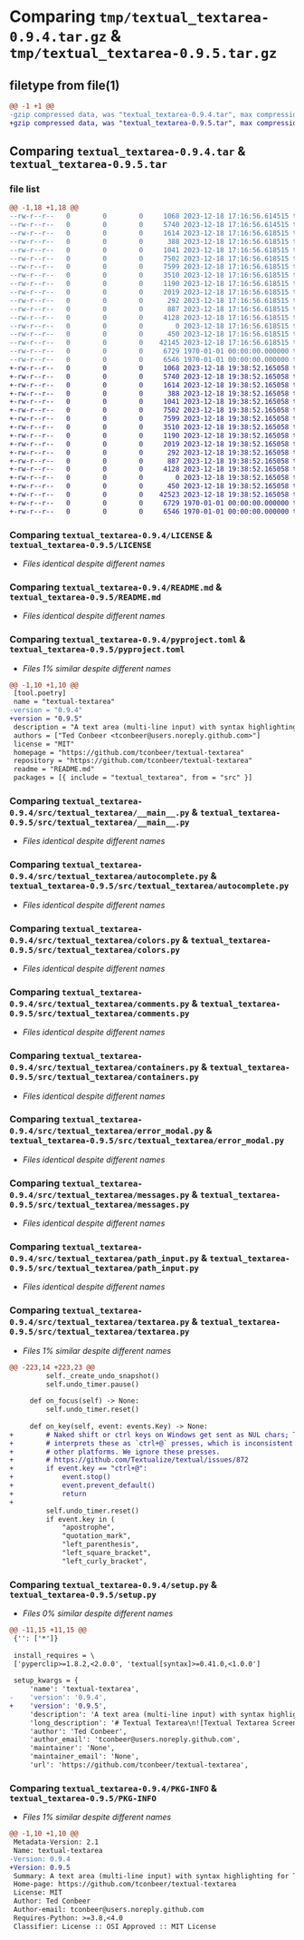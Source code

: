 # Comparing `tmp/textual_textarea-0.9.4.tar.gz` & `tmp/textual_textarea-0.9.5.tar.gz`

## filetype from file(1)

```diff
@@ -1 +1 @@
-gzip compressed data, was "textual_textarea-0.9.4.tar", max compression
+gzip compressed data, was "textual_textarea-0.9.5.tar", max compression
```

## Comparing `textual_textarea-0.9.4.tar` & `textual_textarea-0.9.5.tar`

### file list

```diff
@@ -1,18 +1,18 @@
--rw-r--r--   0        0        0     1068 2023-12-18 17:16:56.614515 textual_textarea-0.9.4/LICENSE
--rw-r--r--   0        0        0     5740 2023-12-18 17:16:56.614515 textual_textarea-0.9.4/README.md
--rw-r--r--   0        0        0     1614 2023-12-18 17:16:56.618515 textual_textarea-0.9.4/pyproject.toml
--rw-r--r--   0        0        0      388 2023-12-18 17:16:56.618515 textual_textarea-0.9.4/src/textual_textarea/__init__.py
--rw-r--r--   0        0        0     1041 2023-12-18 17:16:56.618515 textual_textarea-0.9.4/src/textual_textarea/__main__.py
--rw-r--r--   0        0        0     7502 2023-12-18 17:16:56.618515 textual_textarea-0.9.4/src/textual_textarea/autocomplete.py
--rw-r--r--   0        0        0     7599 2023-12-18 17:16:56.618515 textual_textarea-0.9.4/src/textual_textarea/colors.py
--rw-r--r--   0        0        0     3510 2023-12-18 17:16:56.618515 textual_textarea-0.9.4/src/textual_textarea/comments.py
--rw-r--r--   0        0        0     1190 2023-12-18 17:16:56.618515 textual_textarea-0.9.4/src/textual_textarea/containers.py
--rw-r--r--   0        0        0     2019 2023-12-18 17:16:56.618515 textual_textarea-0.9.4/src/textual_textarea/error_modal.py
--rw-r--r--   0        0        0      292 2023-12-18 17:16:56.618515 textual_textarea-0.9.4/src/textual_textarea/key_handlers.py
--rw-r--r--   0        0        0      887 2023-12-18 17:16:56.618515 textual_textarea-0.9.4/src/textual_textarea/messages.py
--rw-r--r--   0        0        0     4128 2023-12-18 17:16:56.618515 textual_textarea-0.9.4/src/textual_textarea/path_input.py
--rw-r--r--   0        0        0        0 2023-12-18 17:16:56.618515 textual_textarea-0.9.4/src/textual_textarea/py.typed
--rw-r--r--   0        0        0      450 2023-12-18 17:16:56.618515 textual_textarea-0.9.4/src/textual_textarea/serde.py
--rw-r--r--   0        0        0    42145 2023-12-18 17:16:56.618515 textual_textarea-0.9.4/src/textual_textarea/textarea.py
--rw-r--r--   0        0        0     6729 1970-01-01 00:00:00.000000 textual_textarea-0.9.4/setup.py
--rw-r--r--   0        0        0     6546 1970-01-01 00:00:00.000000 textual_textarea-0.9.4/PKG-INFO
+-rw-r--r--   0        0        0     1068 2023-12-18 19:38:52.165058 textual_textarea-0.9.5/LICENSE
+-rw-r--r--   0        0        0     5740 2023-12-18 19:38:52.165058 textual_textarea-0.9.5/README.md
+-rw-r--r--   0        0        0     1614 2023-12-18 19:38:52.165058 textual_textarea-0.9.5/pyproject.toml
+-rw-r--r--   0        0        0      388 2023-12-18 19:38:52.165058 textual_textarea-0.9.5/src/textual_textarea/__init__.py
+-rw-r--r--   0        0        0     1041 2023-12-18 19:38:52.165058 textual_textarea-0.9.5/src/textual_textarea/__main__.py
+-rw-r--r--   0        0        0     7502 2023-12-18 19:38:52.165058 textual_textarea-0.9.5/src/textual_textarea/autocomplete.py
+-rw-r--r--   0        0        0     7599 2023-12-18 19:38:52.165058 textual_textarea-0.9.5/src/textual_textarea/colors.py
+-rw-r--r--   0        0        0     3510 2023-12-18 19:38:52.165058 textual_textarea-0.9.5/src/textual_textarea/comments.py
+-rw-r--r--   0        0        0     1190 2023-12-18 19:38:52.165058 textual_textarea-0.9.5/src/textual_textarea/containers.py
+-rw-r--r--   0        0        0     2019 2023-12-18 19:38:52.165058 textual_textarea-0.9.5/src/textual_textarea/error_modal.py
+-rw-r--r--   0        0        0      292 2023-12-18 19:38:52.165058 textual_textarea-0.9.5/src/textual_textarea/key_handlers.py
+-rw-r--r--   0        0        0      887 2023-12-18 19:38:52.165058 textual_textarea-0.9.5/src/textual_textarea/messages.py
+-rw-r--r--   0        0        0     4128 2023-12-18 19:38:52.165058 textual_textarea-0.9.5/src/textual_textarea/path_input.py
+-rw-r--r--   0        0        0        0 2023-12-18 19:38:52.165058 textual_textarea-0.9.5/src/textual_textarea/py.typed
+-rw-r--r--   0        0        0      450 2023-12-18 19:38:52.165058 textual_textarea-0.9.5/src/textual_textarea/serde.py
+-rw-r--r--   0        0        0    42523 2023-12-18 19:38:52.165058 textual_textarea-0.9.5/src/textual_textarea/textarea.py
+-rw-r--r--   0        0        0     6729 1970-01-01 00:00:00.000000 textual_textarea-0.9.5/setup.py
+-rw-r--r--   0        0        0     6546 1970-01-01 00:00:00.000000 textual_textarea-0.9.5/PKG-INFO
```

### Comparing `textual_textarea-0.9.4/LICENSE` & `textual_textarea-0.9.5/LICENSE`

 * *Files identical despite different names*

### Comparing `textual_textarea-0.9.4/README.md` & `textual_textarea-0.9.5/README.md`

 * *Files identical despite different names*

### Comparing `textual_textarea-0.9.4/pyproject.toml` & `textual_textarea-0.9.5/pyproject.toml`

 * *Files 1% similar despite different names*

```diff
@@ -1,10 +1,10 @@
 [tool.poetry]
 name = "textual-textarea"
-version = "0.9.4"
+version = "0.9.5"
 description = "A text area (multi-line input) with syntax highlighting for Textual"
 authors = ["Ted Conbeer <tconbeer@users.noreply.github.com>"]
 license = "MIT"
 homepage = "https://github.com/tconbeer/textual-textarea"
 repository = "https://github.com/tconbeer/textual-textarea"
 readme = "README.md"
 packages = [{ include = "textual_textarea", from = "src" }]
```

### Comparing `textual_textarea-0.9.4/src/textual_textarea/__main__.py` & `textual_textarea-0.9.5/src/textual_textarea/__main__.py`

 * *Files identical despite different names*

### Comparing `textual_textarea-0.9.4/src/textual_textarea/autocomplete.py` & `textual_textarea-0.9.5/src/textual_textarea/autocomplete.py`

 * *Files identical despite different names*

### Comparing `textual_textarea-0.9.4/src/textual_textarea/colors.py` & `textual_textarea-0.9.5/src/textual_textarea/colors.py`

 * *Files identical despite different names*

### Comparing `textual_textarea-0.9.4/src/textual_textarea/comments.py` & `textual_textarea-0.9.5/src/textual_textarea/comments.py`

 * *Files identical despite different names*

### Comparing `textual_textarea-0.9.4/src/textual_textarea/containers.py` & `textual_textarea-0.9.5/src/textual_textarea/containers.py`

 * *Files identical despite different names*

### Comparing `textual_textarea-0.9.4/src/textual_textarea/error_modal.py` & `textual_textarea-0.9.5/src/textual_textarea/error_modal.py`

 * *Files identical despite different names*

### Comparing `textual_textarea-0.9.4/src/textual_textarea/messages.py` & `textual_textarea-0.9.5/src/textual_textarea/messages.py`

 * *Files identical despite different names*

### Comparing `textual_textarea-0.9.4/src/textual_textarea/path_input.py` & `textual_textarea-0.9.5/src/textual_textarea/path_input.py`

 * *Files identical despite different names*

### Comparing `textual_textarea-0.9.4/src/textual_textarea/textarea.py` & `textual_textarea-0.9.5/src/textual_textarea/textarea.py`

 * *Files 1% similar despite different names*

```diff
@@ -223,14 +223,23 @@
         self._create_undo_snapshot()
         self.undo_timer.pause()
 
     def on_focus(self) -> None:
         self.undo_timer.reset()
 
     def on_key(self, event: events.Key) -> None:
+        # Naked shift or ctrl keys on Windows get sent as NUL chars; Textual
+        # interprets these as `ctrl+@` presses, which is inconsistent with
+        # other platforms. We ignore these presses.
+        # https://github.com/Textualize/textual/issues/872
+        if event.key == "ctrl+@":
+            event.stop()
+            event.prevent_default()
+            return
+
         self.undo_timer.reset()
         if event.key in (
             "apostrophe",
             "quotation_mark",
             "left_parenthesis",
             "left_square_bracket",
             "left_curly_bracket",
```

### Comparing `textual_textarea-0.9.4/setup.py` & `textual_textarea-0.9.5/setup.py`

 * *Files 0% similar despite different names*

```diff
@@ -11,15 +11,15 @@
 {'': ['*']}
 
 install_requires = \
 ['pyperclip>=1.8.2,<2.0.0', 'textual[syntax]>=0.41.0,<1.0.0']
 
 setup_kwargs = {
     'name': 'textual-textarea',
-    'version': '0.9.4',
+    'version': '0.9.5',
     'description': 'A text area (multi-line input) with syntax highlighting for Textual',
     'long_description': '# Textual Textarea\n![Textual Textarea Screenshot](textarea.svg)\n\n## Note: This is **NOT** the official TextArea widget!\n\nWith v0.38.0, Textual added a built-in TextArea widget. You probably want to use \nthat widget instead of this one. This project predated the official widget; versions < v0.8.0\nhad a completely separate implmentation.\n\nSince v0.8.0, this project uses the built-in TextArea widget, but adds the features outlined below.\n\n## Installation\n\n```\npip install textual-textarea\n```\n\n## Features\nFull-featured text editor experience with VS-Code-like bindings, in your Textual App:\n- Syntax highlighting and support for Pygments themes.\n- Move cursor and scroll with mouse or keys (including <kbd>ctrl+arrow</kbd>, <kbd>PgUp/Dn</kbd>,  <kbd>ctrl+Home/End</kbd>).\n- Open (<kbd>ctrl+o</kbd>) and save (<kbd>ctrl+s</kbd>) files.\n- Cut (<kbd>ctrl+x</kbd>), copy (<kbd>ctrl+c</kbd>), paste (<kbd>ctrl+u/v</kbd>), optionally using the system clipboard.\n- Comment selections with <kbd>ctrl+/</kbd>.\n- Indent and dedent (optionally for a multiline selection) to tab stops with <kbd>Tab</kbd> and <kbd>shift+Tab</kbd>.\n- Automatic completions of quotes and brackets.\n- Select text by double-, triple-, or quadruple-clicking.\n- Quit with <kbd>ctrl+q</kbd>.\n\n## Usage\n\n### Initializing the Widget\n\nThe TextArea is a Textual Widget. You can add it to a Textual\napp using `compose` or `mount`:\n\n```python\nfrom textual_textarea import TextArea\nfrom textual.app import App, ComposeResult\n\nclass TextApp(App, inherit_bindings=False):\n    def compose(self) -> ComposeResult:\n        yield TextArea(language="python", theme="nord-darker", id="ta")\n\n    def on_mount(self) -> None:\n        ta = self.query_one("#id", expect_type=TextArea)\n        ta.focus()\n\napp = TextApp()\napp.run()\n```\n\nIn addition to the standard Widget arguments, TextArea accepts three additional, optional arguments when initializing the widget:\n\n- language (str): Must be `None` or the short name of a [Pygments lexer](https://pygments.org/docs/lexers/), e.g., `python`, `sql`, `as3`. Defaults to `None`.\n- theme (str): Must be name of a [Pygments style](https://pygments.org/styles/), e.g., `bw`, `github-dark`, `solarized-light`. Defaults to `monokai`.\n- use_system_clipboard (bool): Set to `False` to make the TextArea\'s copy and paste operations ignore the system clipboard. Defaults to `True`. Some Linux users may need to apt-install `xclip` or `xsel` to enable the system clipboard features.\n\nThe TextArea supports many actions and key bindings. **For proper binding of `ctrl+c` to the COPY action,\nyou must initialize your App with `inherit_bindings=False`** (as shown above), so that `ctrl+c` does not quit the app. The TextArea implements `ctrl+q` as quit; you way wish to mimic that in your app so that other in-focus widgets use the same behavior.\n\n### Interacting with the Widget\n\n#### Getting and Setting Text\n\nThe TextArea exposes a `text` property that contains the full text contained in the widget. You can retrieve or set the text by interacting with this property:\n\n```python\nta = self.query_one(TextArea)\nold_text = ta.text\nta.text = "New Text!\\n\\nMany Lines!"\n```\n\nSimilarly, the TextArea exposes a `selected_text` property (read-only):\n```python\nta = self.query_one(TextArea)\nselection = ta.selected_text\n```\n\n#### Inserting Text\n\nYou can insert text at the current selection:\n```python\nta = self.query_one(TextArea)\nta.text = "01234"\nta.cursor = (0, 2)\nta.insert_text_at_selection("\\nabc\\n")\nassert ta.text == "01\\nabc\\n234"\nassert ta.cursor == Cursor(lno=2, pos=0)\n```\n\n#### Getting and Setting The Cursor Position\n\nThe TextArea exposes a `cursor` property that returns a NamedTuple with the position of the cursor. The tuple is (line_number, x_pos):\n\n```python\nta = self.query_one(TextArea)\nold_cursor = ta.cursor\nta.cursor = (999, 0)  # the cursor will move as close to line 999, pos 0 as possible\ncursor_line_number = ta.cursor.lno\ncursor_x_position = ta.cursor.pos\n```\n\nSimilarly, there is a `selection_anchor` property (`Union[None, Cursor]`):\n\n```python\nta = self.query_one(TextArea)\nanchor = ta.selection_anchor # will be None if no text is selected\nta.selection_anchor = (999, 0)  # the anchor will move as close to line 999, pos 0 as possible\nta.selection_anchor = None # the selection will be cleared\n```\n\n#### Getting and Setting The Language\n\nSyntax highlighting and comment insertion depends on the configured language for the TextArea.\n\nThe TextArea exposes a `language` property that returns `None` or a string that is equal to the short name of the [Pygments lexer](https://pygments.org/docs/lexers/) for the currently configured language:\n\n```python\nta = self.query_one(TextArea)\nold_language = ta.language\nta.language = "python"\n```\n\n#### Getting Theme Colors\n\nIf you would like the rest of your app to match the colors from the TextArea\'s theme, they are exposed via the `theme_colors` property.\n\n```python\nta = self.query_one(TextArea)\ncolor = ta.theme_colors.contrast_text_color\nbgcolor = ta.theme_colors.bgcolor\nhighlight = ta.theme_colors.selection_bgcolor\n```\n\n\n#### Adding Bindings and other Behavior\n\nYou can subclass TextArea to add your own behavior. This snippet adds an action that posts a Submitted message containing the text of the TextArea when the user presses <kbd>ctrl+j</kbd>:\n\n```python\nfrom textual.message import Message\nfrom textual_textarea import TextArea\n\n\nclass CodeEditor(TextArea):\n    BINDINGS = [\n        ("ctrl+j", "submit", "Run Query"),\n    ]\n\n    class Submitted(Message, bubble=True):\n        def __init__(self, text: str) -> None:\n            super().__init__()\n            self.text = text\n\n    async def action_submit(self) -> None:\n        self.post_message(self.Submitted(self.text))\n```\n',
     'author': 'Ted Conbeer',
     'author_email': 'tconbeer@users.noreply.github.com',
     'maintainer': 'None',
     'maintainer_email': 'None',
     'url': 'https://github.com/tconbeer/textual-textarea',
```

### Comparing `textual_textarea-0.9.4/PKG-INFO` & `textual_textarea-0.9.5/PKG-INFO`

 * *Files 1% similar despite different names*

```diff
@@ -1,10 +1,10 @@
 Metadata-Version: 2.1
 Name: textual-textarea
-Version: 0.9.4
+Version: 0.9.5
 Summary: A text area (multi-line input) with syntax highlighting for Textual
 Home-page: https://github.com/tconbeer/textual-textarea
 License: MIT
 Author: Ted Conbeer
 Author-email: tconbeer@users.noreply.github.com
 Requires-Python: >=3.8,<4.0
 Classifier: License :: OSI Approved :: MIT License
```

